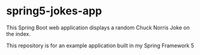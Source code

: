 # spring5-jokes-app
This Spring Boot web application displays a random Chuck Norris Joke on the index.

This repository is for an example application built in my Spring Framework 5 
